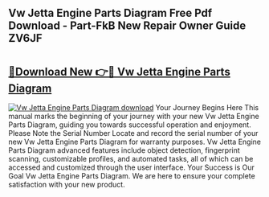 ## Vw Jetta Engine Parts Diagram Free Pdf Download - Part-FkB New Repair Owner Guide ZV6JF

# <h2><a href="http://dfulff.blite.top/?on=Vw+Jetta+Engine+Parts+Diagram">🔗Download New 👉🔴 Vw Jetta Engine Parts Diagram</a></h2>

[![Vw Jetta Engine Parts Diagram download](https://i.imgur.com/lujVjoI.png)](http://dfulff.blite.top/?on=Vw+Jetta+Engine+Parts+Diagram)
Your Journey Begins Here This manual marks the beginning of your journey with your new Vw Jetta Engine Parts Diagram, guiding you towards successful operation and enjoyment. Please Note the Serial Number Locate and record the serial number of your new Vw Jetta Engine Parts Diagram for warranty purposes. Vw Jetta Engine Parts Diagram advanced features include object detection, fingerprint scanning, customizable profiles, and automated tasks, all of which can be accessed and customized through the user interface. Your Success is Our Goal Vw Jetta Engine Parts Diagram. We are here to ensure your complete satisfaction with your new product.
